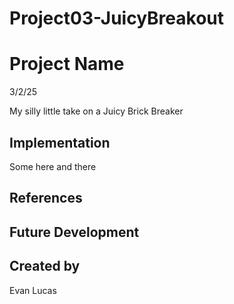 # Project03-JuicyBreakout

# Project Name
3/2/25

My silly little take on a Juicy Brick Breaker

## Implementation
Some here and there

## References

## Future Development

## Created by
Evan Lucas
